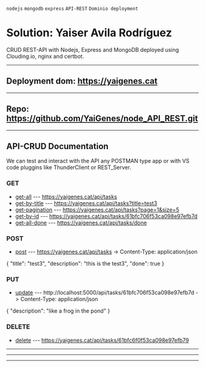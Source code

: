 `nodejs` `mongodb` `express` `API-REST` `Dominio deployment`

# Solution: Yaiser Avila Rodríguez
<p>
CRUD REST-API with Nodejs, Express and MongoDB deployed using Clouding.io, nginx and certbot. 
</p>

<hr/>

## Deployment dom: https://yaigenes.cat

<hr/>

## Repo: https://github.com/YaiGenes/node_API_REST.git

<hr/>

## API-CRUD Documentation
<p>
We can test and interact with the API any POSTMAN type app or with VS code pluggins like ThunderClient or REST_Server. 
</p>

### GET
- [get-all](https://yaigenes.cat/api/tasks) --- https://yaigenes.cat/api/tasks
- [get-by-title](https://yaigenes.cat/api/tasks?title=test3) --- https://yaigenes.cat/api/tasks?title=test3
- [get-pagination](https://yaigenes.cat/api/tasks?page=1&size=5) --- https://yaigenes.cat/api/tasks?page=1&size=5
- [get-by-id](https://yaigenes.cat/api/tasks/61bfc706f53ca098e97efb7d) --- https://yaigenes.cat/api/tasks/61bfc706f53ca098e97efb7d
- [get-all-done](https://yaigenes.cat/api/tasks/done) --- https://yaigenes.cat/api/tasks/done

### POST
- [post](https://yaigenes.cat/api/tasks) --- https://yaigenes.cat/api/tasks -> Content-Type: application/json

{
  "title": "test3",
  "description": "this is the test3",
  "done": true
}

### PUT
- [update](http://localhost:5000/api/tasks/61bfc706f53ca098e97efb7d) --- http://localhost:5000/api/tasks/61bfc706f53ca098e97efb7d  -> Content-Type: application/json

{
  "description": "like a frog in the pond"
}

### DELETE

- [delete](https://yaigenes.cat/api/tasks/61bfc6f0f53ca098e97efb79) --- https://yaigenes.cat/api/tasks/61bfc6f0f53ca098e97efb79

<hr/>
<hr/>
<hr/>

